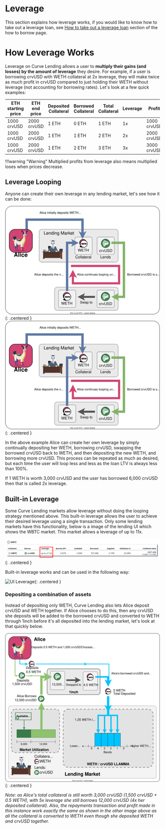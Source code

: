 <h1>Leverage</h1>

This section explains how leverage works, if you would like to know how to take out a leverage loan, see [How to take out a leverage loan](how-to-borrow.md#how-to-take-out-a-leverage-loan) section of the how to borrow page.

# **How Leverage Works**

Leverage on Curve Lending allows a user to **multiply their gains (and losses) by the amount of leverage** they desire. For example, if a user is borrowing crvUSD with WETH collateral at 2x leverage, they will make twice as much profit in crvUSD compared to just holding their WETH without leverage (not accounting for borrowing rates).  Let's look at a few quick examples:

| ETH starting price | ETH end price | Deposited Collateral | Borrowed Collateral | Total Collateral | Leverage | Profit | ETH Profit |
|---|---|---|---|---|---|---|---|
| 1000 crvUSD | 2000 crvUSD| 1 ETH | 0 ETH | 1 ETH | 1x | 1000 crvUSD | 0 |
| 1000 crvUSD| 2000 crvUSD| 1 ETH | 1 ETH | 2 ETH | 2x | 2000 crvUSD | 1 ETH |
| 1000 crvUSD| 2000 crvUSD| 1 ETH | 2 ETH | 3 ETH | 3x | 3000 crvUSD | 2 ETH |

!!!warning "Warning"
    Multiplied profits from leverage also means multiplied loses when prices decrease.

## **Leverage Looping**

Anyone can create their own leverage in any lending market, let's see how it can be done:

![Leverage Looping](../images/lending/leverage_simple.svg#only-light){: .centered }
![Leverage Looping](../images/lending/leverage_simple.svg#only-dark){: .centered }

In the above example Alice can create her own leverage by simply continually depositing her WETH, borrowing crvUSD, swapping the borrowed crvUSD back to WETH, and then depositing the new WETH, and borrowing more crvUSD.  This process can be repeated as much as desired, but each time the user will loop less and less as the loan LTV is always less than 100%.

If 1 WETH is worth 3,000 crvUSD and the user has borrowed 6,000 crvUSD then that is called 2x leverage.

## **Built-in Leverage**

Some Curve Lending markets allow leverage without doing the looping strategy mentioned above.  This built-in leverage allows the user to achieve their desired leverage using a single transaction.  Only some lending markets have this functionality, below is a image of the lending UI which shows the WBTC market.  This market allows a leverage of up to 11x.  

![UI Leverage](../images/ui/leverage.png){: .centered }

Built-in leverage works and can be used in the following way:

![UI Leverage](../images/lending/leverage.svg){: .centered }

### **Depositing a combination of assets**

Instead of depositing only WETH, Curve Lending also lets Alice deposit crvUSD and WETH together.  If Alice chooses to do this, then any crvUSD she deposits will be added to the borrowed crvUSD and converted to WETH through 1inch before it's all deposited into the lending market, let's look at that quickly below.

![Leverage with a combination of assets](../images/lending/add_both_leverage.svg){: .centered }

*Note: as Alice's total collateral is still worth 3,000 crvUSD (1,500 crvUSD + 0.5 WETH), with 5x leverage she still borrows 12,000 crvUSD (4x her deposited collateral).  Also, the repayments transaction and profit made in this instance work exactly the same as shown in the other image above as all the collateral is converted to WETH even though she deposited WETH and crvUSD together.*
